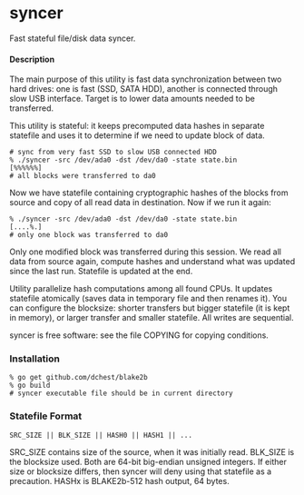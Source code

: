 syncer
======

Fast stateful file/disk data syncer.

#### Description

The main purpose of this utility is fast data synchronization between
two hard drives: one is fast (SSD, SATA HDD), another is connected
through slow USB interface. Target is to lower data amounts needed to
be transferred.

This utility is stateful: it keeps precomputed data hashes in separate
statefile and uses it to determine if we need to update block of data.

```
# sync from very fast SSD to slow USB connected HDD
% ./syncer -src /dev/ada0 -dst /dev/da0 -state state.bin
[%%%%%%]
# all blocks were transferred to da0
```

Now we have statefile containing cryptographic hashes of the blocks from
source and copy of all read data in destination. Now if we run it again:

```
% ./syncer -src /dev/ada0 -dst /dev/da0 -state state.bin
[....%.]
# only one block was transferred to da0
```

Only one modified block was transferred during this session. We read all
data from source again, compute hashes and understand what was updated
since the last run. Statefile is updated at the end.

Utility parallelize hash computations among all found CPUs. It updates
statefile atomically (saves data in temporary file and then renames it).
You can configure the blocksize: shorter transfers but bigger statefile
(it is kept in memory), or larger transfer and smaller statefile. All
writes are sequential.

syncer is free software: see the file COPYING for copying conditions.

### Installation

```
% go get github.com/dchest/blake2b
% go build
# syncer executable file should be in current directory
```

### Statefile Format

`SRC_SIZE || BLK_SIZE || HASH0 || HASH1 || ...`

SRC_SIZE contains size of the source, when it was initially read. BLK_SIZE
is the blocksize used. Both are 64-bit big-endian unsigned integers. If
either size or blocksize differs, then syncer will deny using that
statefile as a precaution. HASHx is BLAKE2b-512 hash output, 64 bytes.
